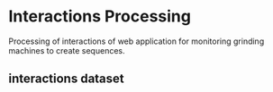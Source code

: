 # Interactions Processing

Processing of interactions of web application for monitoring grinding machines to create sequences.

## interactions dataset
